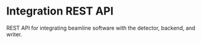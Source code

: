 # Integration REST API
REST API for integrating beamline software with the detector, backend, and writer.